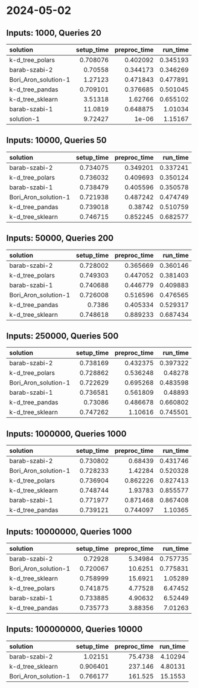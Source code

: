 # 2024-05-02

## Inputs: 1000, Queries 20

| solution             |   setup_time |   preproc_time |   run_time |
|:---------------------|-------------:|---------------:|-----------:|
| k-d_tree_polars      |     0.708076 |       0.402092 |   0.345193 |
| barab-szabi-2        |     0.70558  |       0.344173 |   0.346269 |
| Bori_Aron_solution-1 |     1.27123  |       0.471843 |   0.477891 |
| k-d_tree_pandas      |     0.709101 |       0.376685 |   0.501045 |
| k-d_tree_sklearn     |     3.51318  |       1.62766  |   0.655102 |
| barab-szabi-1        |    11.0819   |       0.648875 |   1.01034  |
| solution-1           |     9.72427  |       1e-06    |   1.15167  |

## Inputs: 10000, Queries 50

| solution             |   setup_time |   preproc_time |   run_time |
|:---------------------|-------------:|---------------:|-----------:|
| barab-szabi-2        |     0.734075 |       0.349201 |   0.337241 |
| k-d_tree_polars      |     0.736032 |       0.409693 |   0.350124 |
| barab-szabi-1        |     0.738479 |       0.405596 |   0.350578 |
| Bori_Aron_solution-1 |     0.721938 |       0.487242 |   0.474749 |
| k-d_tree_pandas      |     0.739018 |       0.38742  |   0.510759 |
| k-d_tree_sklearn     |     0.746715 |       0.852245 |   0.682577 |

## Inputs: 50000, Queries 200

| solution             |   setup_time |   preproc_time |   run_time |
|:---------------------|-------------:|---------------:|-----------:|
| barab-szabi-2        |     0.728002 |       0.365669 |   0.360146 |
| k-d_tree_polars      |     0.749303 |       0.447052 |   0.381403 |
| barab-szabi-1        |     0.740688 |       0.446779 |   0.409883 |
| Bori_Aron_solution-1 |     0.726008 |       0.516596 |   0.476565 |
| k-d_tree_pandas      |     0.7386   |       0.405334 |   0.529317 |
| k-d_tree_sklearn     |     0.748618 |       0.889233 |   0.687434 |

## Inputs: 250000, Queries 500

| solution             |   setup_time |   preproc_time |   run_time |
|:---------------------|-------------:|---------------:|-----------:|
| barab-szabi-2        |     0.738169 |       0.432375 |   0.397322 |
| k-d_tree_polars      |     0.728862 |       0.536248 |   0.48278  |
| Bori_Aron_solution-1 |     0.722629 |       0.695268 |   0.483598 |
| barab-szabi-1        |     0.736581 |       0.561809 |   0.48893  |
| k-d_tree_pandas      |     0.73086  |       0.486678 |   0.660802 |
| k-d_tree_sklearn     |     0.747262 |       1.10616  |   0.745501 |

## Inputs: 1000000, Queries 1000

| solution             |   setup_time |   preproc_time |   run_time |
|:---------------------|-------------:|---------------:|-----------:|
| barab-szabi-2        |     0.730802 |       0.68439  |   0.431746 |
| Bori_Aron_solution-1 |     0.728233 |       1.42284  |   0.520328 |
| k-d_tree_polars      |     0.736904 |       0.862226 |   0.827413 |
| k-d_tree_sklearn     |     0.748744 |       1.93783  |   0.855577 |
| barab-szabi-1        |     0.771977 |       0.871468 |   0.867408 |
| k-d_tree_pandas      |     0.739121 |       0.744097 |   1.10365  |

## Inputs: 10000000, Queries 1000

| solution             |   setup_time |   preproc_time |   run_time |
|:---------------------|-------------:|---------------:|-----------:|
| barab-szabi-2        |     0.72928  |        5.34984 |   0.757735 |
| Bori_Aron_solution-1 |     0.720067 |       10.6251  |   0.775831 |
| k-d_tree_sklearn     |     0.758999 |       15.6921  |   1.05289  |
| k-d_tree_polars      |     0.741875 |        4.77528 |   6.47452  |
| barab-szabi-1        |     0.733885 |        4.90632 |   6.52449  |
| k-d_tree_pandas      |     0.735773 |        3.88356 |   7.01263  |

## Inputs: 100000000, Queries 10000

| solution             |   setup_time |   preproc_time |   run_time |
|:---------------------|-------------:|---------------:|-----------:|
| barab-szabi-2        |     1.02151  |        75.4738 |    4.10294 |
| k-d_tree_sklearn     |     0.906401 |       237.146  |    4.80131 |
| Bori_Aron_solution-1 |     0.766177 |       161.525  |   15.1553  |